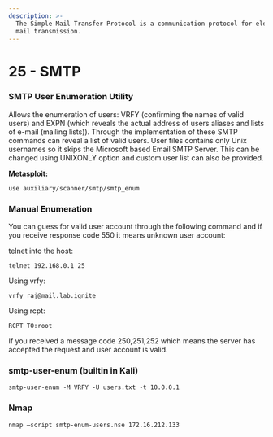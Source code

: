 ```yaml
---
description: >-
  The Simple Mail Transfer Protocol is a communication protocol for electronic
  mail transmission.
---
```


# 25 - SMTP

### SMTP User Enumeration Utility 

Allows the enumeration of users: VRFY \(confirming the names of valid users\) and EXPN \(which reveals the actual address of users aliases and lists of e-mail \(mailing lists\)\). Through the implementation of these SMTP commands can reveal a list of valid users. User files contains only Unix usernames so it skips the Microsoft based Email SMTP Server. This can be changed using UNIXONLY option and custom user list can also be provided. 

**Metasploit:** 

`use auxiliary/scanner/smtp/smtp_enum` 

### Manual Enumeration

You can guess for valid user account through the following command and if you receive response code 550 it means unknown user account:

telnet into the host:

`telnet 192.168.0.1 25`

Using vrfy: 

```text
vrfy raj@mail.lab.ignite
```

Using rcpt:

```text
RCPT TO:root 
```

If you received a message code 250,251,252 which means the server has accepted the request and user account is valid. 

### smtp-user-enum \(builtin in Kali\) 

`smtp-user-enum -M VRFY -U users.txt -t 10.0.0.1` 

### Nmap

`nmap –script smtp-enum-users.nse 172.16.212.133` 

